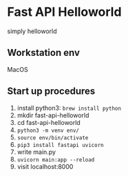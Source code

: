 # Fast API Helloworld

simply helloworld

## Workstation env

MacOS

## Start up procedures

1. install python3: `brew install python`
1. mkdir fast-api-helloworld
1. cd fast-api-helloworld
1. `python3 -m venv env/`
1. `source env/bin/activate`
1. `pip3 install fastapi uvicorn`
1. write main.py
1. `uvicorn main:app --reload`
1. visit localhost:8000
